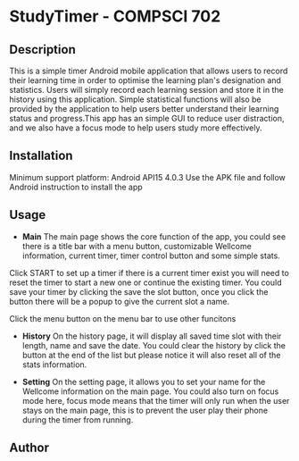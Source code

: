 # StudyTimer - COMPSCI 702
## Description
This is a simple timer Android mobile application that allows users to record their learning time in order to optimise the learning plan's designation and statistics. Users will simply record each learning session and store it in the history using this application. Simple statistical functions will also be provided by the application to help users better understand their learning status and progress.This app has an simple GUI to reduce user distraction, and we also have a focus mode to help users study more effectively. 

## Installation
Minimum support platform: Android API15 4.0.3
Use the APK file and follow Android instruction to install the app

## Usage
- **Main**
The main page shows the core function of the app, you could see there is a title bar with a menu button, customizable Wellcome information, current timer, timer control button and some simple stats.

Click START to set up a timer if there is a current timer exist you will need to reset the timer to start a new one or continue the existing timer.
You could save your timer by clicking the save the slot button, once you click the button there will be a popup to give the current slot a name.

Click the menu button on the menu bar to use other funcitons

- **History**
On the history page, it will display all saved time slot with their length, name and save the date. You could clear the history by click the button at the end of the list but please notice it will also reset all of the stats information.

- **Setting**
On the setting page, it allows you to set your name for the Wellcome information on the main page. You could also turn on focus mode here, focus mode means that the timer will only run when the user stays on the main page, this is to prevent the user play their phone during the timer from running.

## Author
